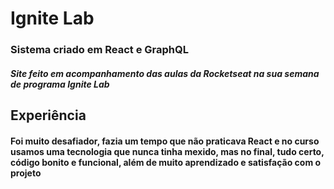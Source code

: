 # Ignite Lab
### Sistema criado em React e GraphQL

##### Site feito em acompanhamento das aulas da Rocketseat na sua semana de programa Ignite Lab

## Experiência
#### Foi muito desafiador, fazia um tempo que não praticava React e no curso usamos uma tecnologia que nunca tinha mexido, mas no final, tudo certo, código bonito e funcional, além de muito aprendizado e satisfação com o projeto 

